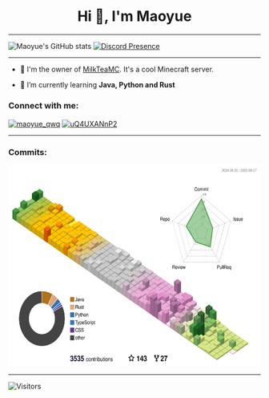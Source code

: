 <h1 align="center">Hi 👋, I'm Maoyue</h1>

* * *  

![Maoyue's GitHub stats](https://github-readme-stats.vercel.app/api?username=MagicTeaMC&show_icons=true&theme=radical)
[![Discord Presence](https://lanyard.cnrad.dev/api/1186853715135709256)](https://discord.com/users/1186853715135709256)  

* * *

- 🎢 I'm the owner of [MilkTeaMC](https://github.com/milkteamc). It's a cool Minecraft server.

- 🌱 I’m currently learning **Java, Python and Rust**

<h3 align="left">Connect with me:</h3>
<p align="left">
<a href="https://twitter.com/maoyue_qwq" target="blank"><img align="center" src="https://raw.githubusercontent.com/rahuldkjain/github-profile-readme-generator/master/src/images/icons/Social/twitter.svg" alt="maoyue_qwq" height="30" width="40" /></a>
<a href="https://discord.gg/uQ4UXANnP2" target="blank"><img align="center" src="https://raw.githubusercontent.com/rahuldkjain/github-profile-readme-generator/master/src/images/icons/Social/discord.svg" alt="uQ4UXANnP2" height="30" width="40" /></a>
</p>

* * *

<h3 align="left">Commits:</h3>
<p align="left"><img src="./profile-3d-contrib/profile-season-animate.svg" height="400"></p>

* * *

![Visitors](https://count.getloli.com/get/@MagicTeaMC)
